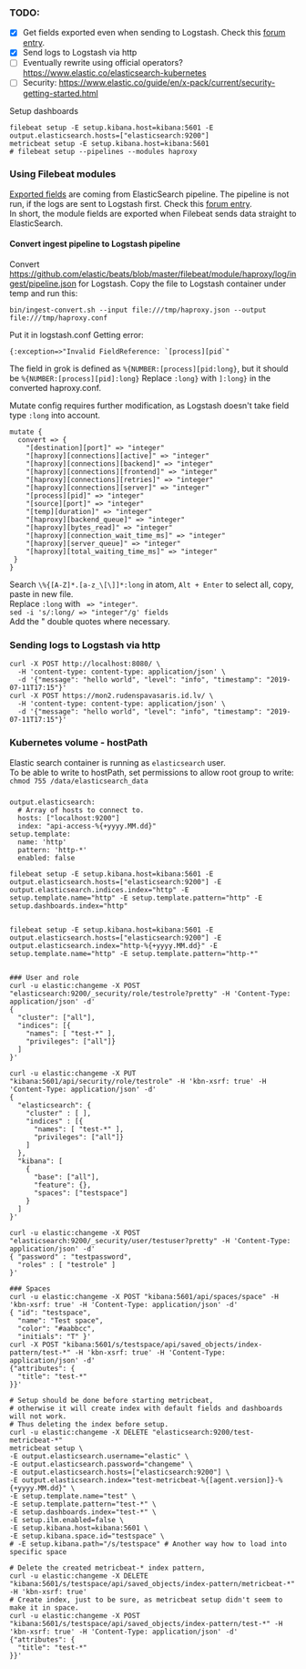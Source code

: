 ### TODO:
- [x] Get fields exported even when sending to Logstash. Check this [forum entry](https://discuss.elastic.co/t/filebeat-6-apache2-module-fields-not-exported-to-logstash/109402).
- [x] Send logs to Logstash via http
- [ ] Eventually rewrite using official operators? https://www.elastic.co/elasticsearch-kubernetes
- [ ] Security: https://www.elastic.co/guide/en/x-pack/current/security-getting-started.html

Setup dashboards
```
filebeat setup -E setup.kibana.host=kibana:5601 -E output.elasticsearch.hosts=["elasticsearch:9200"]
metricbeat setup -E setup.kibana.host=kibana:5601
# filebeat setup --pipelines --modules haproxy
```

### Using Filebeat modules
[Exported fields](https://www.elastic.co/guide/en/beats/filebeat/current/exported-fields-haproxy.html) are coming from ElasticSearch pipeline. The pipeline is not run, if the logs are sent to Logstash first. Check this [forum entry](https://discuss.elastic.co/t/filebeat-6-apache2-module-fields-not-exported-to-logstash/109402).  
In short, the module fields are exported when Filebeat sends data straight to ElasticSearch.  

#### Convert ingest pipeline to Logstash pipeline
Convert https://github.com/elastic/beats/blob/master/filebeat/module/haproxy/log/ingest/pipeline.json for Logstash.
Copy the file to Logstash container under temp and run this:
```
bin/ingest-convert.sh --input file:///tmp/haproxy.json --output file:///tmp/haproxy.conf
```
Put it in logstash.conf
Getting error:
```
{:exception=>"Invalid FieldReference: `[process][pid`"
```
The field in grok is defined as `%{NUMBER:[process][pid:long}`, but it should be `%{NUMBER:[process][pid]:long}`
Replace `:long}` with `]:long}` in the converted haproxy.conf.  

Mutate config requires further modification, as Logstash doesn't take field type `:long` into account.
```
mutate {
  convert => {
    "[destination][port]" => "integer"
    "[haproxy][connections][active]" => "integer"
    "[haproxy][connections][backend]" => "integer"
    "[haproxy][connections][frontend]" => "integer"
    "[haproxy][connections][retries]" => "integer"
    "[haproxy][connections][server]" => "integer"
    "[process][pid]" => "integer"
    "[source][port]" => "integer"
    "[temp][duration]" => "integer"
    "[haproxy][backend_queue]" => "integer"
    "[haproxy][bytes_read]" => "integer"
    "[haproxy][connection_wait_time_ms]" => "integer"
    "[haproxy][server_queue]" => "integer"
    "[haproxy][total_waiting_time_ms]" => "integer"
 }
}
```
Search `\%{[A-Z]*.[a-z_\[\]]*:long` in atom, `Alt + Enter` to select all, copy, paste in new file.  
Replace `:long` with ` => "integer"`.  
`sed -i 's/:long/ => "integer"/g' fields`  
Add the " double quotes where necessary.



### Sending logs to Logstash via http
```
curl -X POST http://localhost:8080/ \
  -H 'content-type: content-type: application/json' \
  -d '{"message": "hello world", "level": "info", "timestamp": "2019-07-11T17:15"}'
curl -X POST https://mon2.rudenspavasaris.id.lv/ \
  -H 'content-type: content-type: application/json' \
  -d '{"message": "hello world", "level": "info", "timestamp": "2019-07-11T17:15"}'
```



### Kubernetes volume - hostPath
Elastic search container is running as `elasticsearch` user.  
To be able to write to hostPath, set permissions to allow root group to write:  
`chmod 755 /data/elasticsearch_data`



###
```
output.elasticsearch:
  # Array of hosts to connect to.
  hosts: ["localhost:9200"]
  index: "api-access-%{+yyyy.MM.dd}"
setup.template:
  name: 'http'
  pattern: 'http-*'
  enabled: false
```
```
filebeat setup -E setup.kibana.host=kibana:5601 -E output.elasticsearch.hosts=["elasticsearch:9200"] -E output.elasticsearch.indices.index="http" -E setup.template.name="http" -E setup.template.pattern="http" -E setup.dashboards.index="http"


filebeat setup -E setup.kibana.host=kibana:5601 -E output.elasticsearch.hosts=["elasticsearch:9200"] -E output.elasticsearch.index="http-%{+yyyy.MM.dd}" -E setup.template.name="http" -E setup.template.pattern="http-*"


### User and role
curl -u elastic:changeme -X POST "elasticsearch:9200/_security/role/testrole?pretty" -H 'Content-Type: application/json' -d'
{
  "cluster": ["all"],
  "indices": [{
    "names": [ "test-*" ],
    "privileges": ["all"]}
  ]
}'

curl -u elastic:changeme -X PUT "kibana:5601/api/security/role/testrole" -H 'kbn-xsrf: true' -H 'Content-Type: application/json' -d'
{
  "elasticsearch": {
    "cluster" : [ ],
    "indices" : [{
      "names": [ "test-*" ],
      "privileges": ["all"]}
    ]
  },
  "kibana": [
    {
      "base": ["all"],
      "feature": {},
      "spaces": ["testspace"]
    }
  ]
}'

curl -u elastic:changeme -X POST "elasticsearch:9200/_security/user/testuser?pretty" -H 'Content-Type: application/json' -d'
{ "password" : "testpassword",
  "roles" : [ "testrole" ]
}'

### Spaces
curl -u elastic:changeme -X POST "kibana:5601/api/spaces/space" -H 'kbn-xsrf: true' -H 'Content-Type: application/json' -d'
{ "id": "testspace",
  "name": "Test space",
  "color": "#aabbcc",
  "initials": "T" }'
curl -X POST "kibana:5601/s/testspace/api/saved_objects/index-pattern/test-*" -H 'kbn-xsrf: true' -H 'Content-Type: application/json' -d'
{"attributes": {
  "title": "test-*"
}}'

# Setup should be done before starting metricbeat,
# otherwise it will create index with default fields and dashboards will not work.
# Thus deleting the index before setup.
curl -u elastic:changeme -X DELETE "elasticsearch:9200/test-metricbeat-*"
metricbeat setup \
-E output.elasticsearch.username="elastic" \
-E output.elasticsearch.password="changeme" \
-E output.elasticsearch.hosts=["elasticsearch:9200"] \
-E output.elasticsearch.index="test-metricbeat-%{[agent.version]}-%{+yyyy.MM.dd}" \
-E setup.template.name="test" \
-E setup.template.pattern="test-*" \
-E setup.dashboards.index="test-*" \
-E setup.ilm.enabled=false \
-E setup.kibana.host=kibana:5601 \
-E setup.kibana.space.id="testspace" \
# -E setup.kibana.path="/s/testspace" # Another way how to load into specific space

# Delete the created metricbeat-* index pattern,
curl -u elastic:changeme -X DELETE "kibana:5601/s/testspace/api/saved_objects/index-pattern/metricbeat-*" -H 'kbn-xsrf: true'
# Create index, just to be sure, as metricbeat setup didn't seem to make it in space.
curl -u elastic:changeme -X POST "kibana:5601/s/testspace/api/saved_objects/index-pattern/test-*" -H 'kbn-xsrf: true' -H 'Content-Type: application/json' -d'
{"attributes": {
  "title": "test-*"
}}'

```
